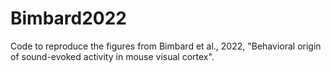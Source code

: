 # Bimbard2022
Code to reproduce the figures from Bimbard et al., 2022, "Behavioral origin of sound-evoked activity in mouse visual cortex".

